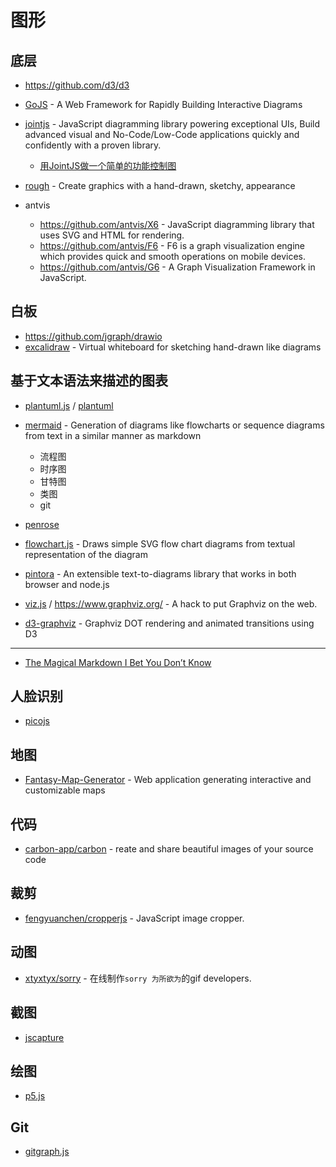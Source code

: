 图形
========

## 底层

- https://github.com/d3/d3
- [GoJS](https://github.com/NorthwoodsSoftware/GoJS) - A Web Framework for Rapidly Building Interactive Diagrams
- [jointjs](https://github.com/clientIO/joint) - JavaScript diagramming library powering exceptional UIs, Build advanced visual and No-Code/Low-Code applications quickly and confidently with a proven library.

    - [用JointJS做一个简单的功能控制图](http://www.bjhee.com/jointjs.html)

- [rough](https://github.com/rough-stuff/rough) - Create graphics with a hand-drawn, sketchy, appearance
- antvis

  - https://github.com/antvis/X6 - JavaScript diagramming library that uses SVG and HTML for rendering.
  - https://github.com/antvis/F6 - F6 is a graph visualization engine which provides quick and smooth operations on mobile devices.
  - https://github.com/antvis/G6 - A Graph Visualization Framework in JavaScript.

## 白板

- https://github.com/jgraph/drawio
- [excalidraw](https://github.com/excalidraw/excalidraw) - Virtual whiteboard for sketching hand-drawn like diagrams

## 基于文本语法来描述的图表

- [plantuml.js](https://github.com/plantuml/plantuml.js) / [plantuml](https://github.com/plantuml/plantuml)
- [mermaid](https://github.com/knsv/mermaid) - Generation of diagrams like flowcharts or sequence diagrams from text in a similar manner as markdown

    - 流程图
    - 时序图
    - 甘特图
    - 类图
    - git

- [penrose](https://github.com/penrose/penrose)
- [flowchart.js](https://github.com/adrai/flowchart.js) - Draws simple SVG flow chart diagrams from textual representation of the diagram
- [pintora](https://github.com/hikerpig/pintora) - An extensible text-to-diagrams library that works in both browser and node.js
- [viz.js](https://github.com/mdaines/viz.js) / https://www.graphviz.org/ - A hack to put Graphviz on the web.
- [d3-graphviz](https://github.com/magjac/d3-graphviz) - Graphviz DOT rendering and animated transitions using D3

---

- [The Magical Markdown I Bet You Don’t Know](https://medium.com/codex/the-magical-markdown-i-bet-you-dont-know-b51f8c049773)

## 人脸识别

- [picojs](https://github.com/tehnokv/picojs)

## 地图

- [Fantasy-Map-Generator](https://github.com/Azgaar/Fantasy-Map-Generator) - Web application generating interactive and customizable maps

## 代码

- [carbon-app/carbon](https://github.com/carbon-app/carbon) - reate and share beautiful images of your source code

## 裁剪

- [fengyuanchen/cropperjs](https://github.com/fengyuanchen/cropperjs) - JavaScript image cropper.

## 动图

- [xtyxtyx/sorry](https://github.com/xtyxtyx/sorry) - 在线制作`sorry 为所欲为`的gif developers.

## 截图

- [jscapture](https://github.com/mgechev/jscapture)

## 绘图

- [p5.js](https://github.com/processing/p5.js)

## Git

- [gitgraph.js](https://github.com/nicoespeon/gitgraph.js/)
